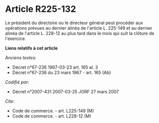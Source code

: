 # Article R225-132

Le président du directoire ou le directeur général peut procéder aux opérations prévues au dernier alinéa de l'article L.
225-149 et au dernier alinéa de l'article L. 228-12 au plus tard dans le mois qui suit la clôture de l'exercice.

**Liens relatifs à cet article**

_Anciens textes_:

  - Décret n°67-236 1967-03-23 art. 165 al. 3
  - Décret n°67-236 du 23 mars 1967 - art. 165 (Ab)

_Codifié par_:

  - Décret n°2007-431 2007-03-25 JORF 27 mars 2007

_Cite_:

  - Code de commerce. - art. L225-149 (M)
  - Code de commerce. - art. L228-12 (M)
